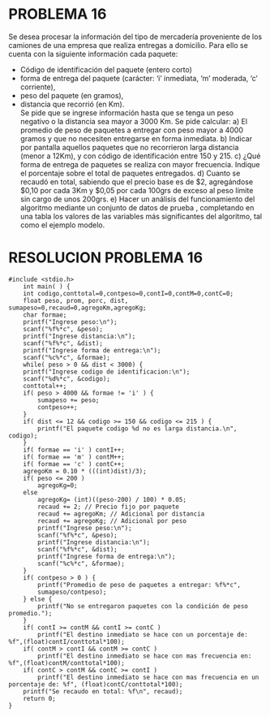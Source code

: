 # PROBLEMA 16

Se desea procesar la información del tipo de mercadería proveniente de los camiones de una 
empresa que realiza entregas a domicilio. Para ello se cuenta con la siguiente información cada 
paquete:  
- Código de identificación del paquete (entero corto) 
- forma de entrega del paquete (carácter: ‘i’ inmediata, ‘m’ moderada, ‘c’ corriente),  
- peso del paquete (en gramos), 
- distancia que recorrió (en Km).  
Se pide que se ingrese información hasta que se tenga un peso negativo o la distancia sea mayor a 
3000 Km. Se pide calcular: 
a) El promedio de peso de paquetes a entregar con peso mayor a 4000 gramos y que no necesiten 
entregarse en forma inmediata.
b) Indicar por pantalla aquellos paquetes que no recorrieron larga distancia (menor a 12Km), y con 
código de identificación entre 150 y 215. 
c) ¿Qué forma de entrega de paquetes se realiza con mayor frecuencia. Indique el porcentaje sobre 
el total de paquetes entregados. 
d) Cuanto se recaudó en total, sabiendo que el precio base es de $2, agregándose $0,10 por cada 
3Km y $0,05 por cada 100grs de exceso al peso límite sin cargo de unos 200grs.
e) Hacer un análisis del funcionamiento del algoritmo mediante un conjunto de datos de prueba , 
completando en una tabla los valores de las variables más significantes del algoritmo, tal como el 
ejemplo modelo.
# RESOLUCION PROBLEMA 16
    #include <stdio.h>
        int main( ) {
        int codigo,conttotal=0,contpeso=0,contI=0,contM=0,contC=0;
        float peso, prom, porc, dist, sumapeso=0,recaud=0,agregoKm,agregoKg;
        char formae;
        printf("Ingrese peso:\n");
        scanf("%f%*c", &peso);
        printf("Ingrese distancia:\n");
        scanf("%f%*c", &dist);
        printf("Ingrese forma de entrega:\n");
        scanf("%c%*c", &formae);
        while( peso > 0 && dist < 3000) {
        printf("Ingrese codigo de identificacion:\n");
        scanf("%d%*c", &codigo);
        conttotal++;
        if( peso > 4000 && formae != 'i' ) {
            sumapeso += peso;
            contpeso++;
        }
        if( dist <= 12 && codigo >= 150 && codigo <= 215 ) {
            printf("El paquete codigo %d no es larga distancia.\n", codigo);
        }
        if( formae == 'i' ) contI++;
        if( formae == 'm' ) contM++;
        if( formae == 'c' ) contC++;
        agregoKm = 0.10 * (((int)dist)/3);
        if( peso <= 200 )
            agregoKg=0;
        else
            agregoKg= (int)((peso-200) / 100) * 0.05;
            recaud += 2; // Precio fijo por paquete
            recaud += agregoKm; // Adicional por distancia
            recaud += agregoKg; // Adicional por peso
            printf("Ingrese peso:\n");
            scanf("%f%*c", &peso);
            printf("Ingrese distancia:\n");
            scanf("%f%*c", &dist);
            printf("Ingrese forma de entrega:\n");
            scanf("%c%*c", &formae);
        }
        if( contpeso > 0 ) {
            printf("Promedio de peso de paquetes a entregar: %f%*c",
            sumapeso/contpeso);
        } else {
            printf("No se entregaron paquetes con la condición de peso promedio.");
        }
        if( contI >= contM && contI >= contC )
            printf("El destino inmediato se hace con un porcentaje de: %f",(float)contI/conttotal*100);
        if( contM > contI && contM >= contC )
            printf("El destino inmediato se hace con mas frecuencia en: %f",(float)contM/conttotal*100);
        if( contC > contM && contC >= contI )
            printf("El destino inmediato se hace con mas frecuencia en un porcentaje de: %f", (float)contC/conttotal*100);
        printf("Se recaudo en total: %f\n", recaud);
        return 0;
    }
